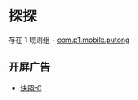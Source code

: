 # 探探

存在 1 规则组 - [com.p1.mobile.putong](/src/apps/com.p1.mobile.putong.ts)

## 开屏广告

- [快照-0](https://i.gkd.li/import/12866488)

